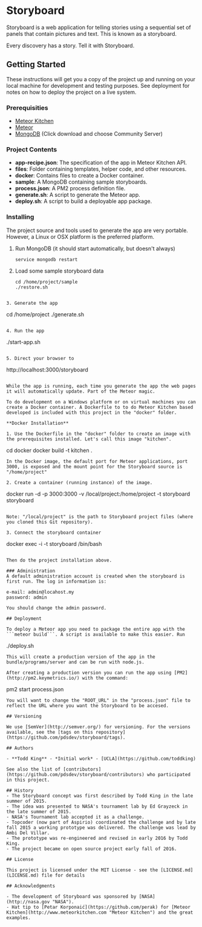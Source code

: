 # Storyboard

Storyboard is a web application for telling stories using a sequential set of panels that contain pictures and text. This is known as a storyboard.
 
Every discovery has a story. Tell it with Storyboard.

## Getting Started

These instructions will get you a copy of the project up and running on your local machine for development and testing purposes. See deployment for notes on how to deploy the project on a live system.

### Prerequisities

- [Meteor Kitchen](http://www.meteorkitchen.com "Meteor Kitchen")
- [Meteor](https://www.meteor.com/ "Meteor")
- [MongoDB](https://www.mongodb.com/ "MongDB") (Click download and choose Community Server)

### Project Contents

- **app-recipe.json**: The specification of the app in Meteor Kitchen API.
- **files**: Folder containing templates, helper code, and other resources. 
- **docker**: Contains files to create a Docker container.
- **sample**: A MongoDB containing sample storyboards. 
- **process.json**:  A PM2 process definition file.
- **generate.sh**: A script to generate the Meteor app.
- **deploy.sh**: A script to build a deployable app package.
 
### Installing

The project source and tools used to generate the app are very portable. However, a Linux or OSX platform is the preferred platform. 

1. Run MongoDB (it should start automatically, but doesn't always)
   ```
   service mongodb restart
   ```

2. Load some sample storyboard data
   ```
   cd /home/project/sample
   ./restore.sh
  ```

3. Generate the app
   ```
   cd /home/project
   ./generate.sh
   ```

4. Run the app
   ```
   ./start-app.sh
   ```

5. Direct your browser to 
   ```
   http://localhost:3000/storyboard
   ```

While the app is running, each time you generate the app the web pages it will automatically update. Part of the Meteor magic.

To do development on a Windows platform or on virtual machines you can create a Docker container. A Dockerfile to to do Meteor Kitchen based developed is included with this project in the "docker" folder. 

**Docker Installation**

1. Use the Dockerfile in the "docker" folder to create an image with the prerequisites installed. Let's call this image "kitchen".

   ```
   cd docker
   docker build -t kitchen .
   ```
   In the Docker image, the default port for Meteor applications, port 3000, is exposed and the mount point for the Storyboard source is "/home/project"

2. Create a container (running instance) of the image. 

   ```
   docker run -d -p 3000:3000 -v /local/project:/home/project -t storyboard storyboard
   ```

   Note: "/local/project" is the path to Storyboard project files (where you cloned this Git repository).

3. Connect the storyboard container
   ```
   docker exec -i -t storyboard /bin/bash
   ```

Then do the project installation above.

### Administration
A default administration account is created when the storyboard is first run. The log in information is:

e-mail: admin@locahost.my
password: admin

You should change the admin password.

## Deployment

To deploy a Meteor app you need to package the entire app with the ```meteor build```. A script is available to make this easier. Run
```
./deploy.sh
```
This will create a production version of the app in the bundle/programs/server and can be run with node.js.

After creating a production version you can run the app using [PM2](http://pm2.keymetrics.io/) with the command:
```
pm2 start process.json
```
You will want to change the "ROOT_URL" in the "process.json" file to reflect the URL where you want the Storyboard to be accesed.  

## Versioning

We use [SemVer](http://semver.org/) for versioning. For the versions available, see the [tags on this repository](https://github.com/pdsdev/storyboard/tags). 

## Authors

- **Todd King** - *Initial work* - [UCLA](https://github.com/toddking)

See also the list of [contributors](https://github.com/pdsdev/storyboard/contributors) who participated in this project.

## History
- The Storyboard concept was first described by Todd King in the late summer of 2015.
- The idea was presented to NASA's tournament lab by Ed Grayzeck in the late summer of 2015.
- NASA's Tournament lab accepted it as a challenge.
- Topcoder (now part of Aspirio) coordinated the challenge and by late fall 2015 a working prototype was delivered. The challenge was lead by Ambi Del Villar.
- The prototype was re-engineered and revised in early 2016 by Todd King.
- The project became on open source project early fall of 2016.

## License

This project is licensed under the MIT License - see the [LICENSE.md](LICENSE.md) file for details

## Acknowledgments

- The development of Storyboard was sponsored by [NASA](http://nasa.gov "NASA").
- Hat tip to [Petar Korponaić](https://github.com/perak) for [Meteor Kitchen](http://www.meteorkitchen.com "Meteor Kitchen") and the great examples.
